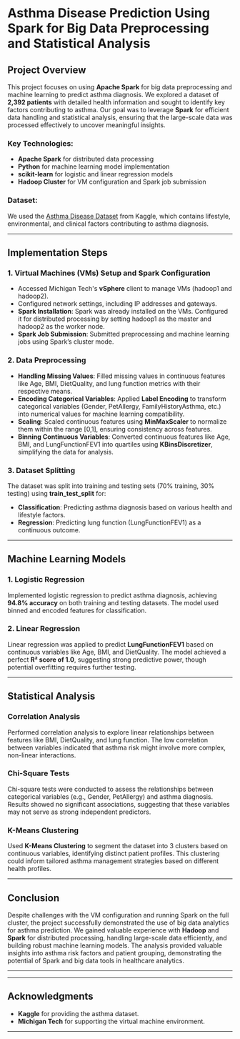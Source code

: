 # Asthma Disease Prediction Using Spark for Big Data Preprocessing and Statistical Analysis

## Project Overview
This project focuses on using **Apache Spark** for big data preprocessing and machine learning to predict asthma diagnosis. We explored a dataset of **2,392 patients** with detailed health information and sought to identify key factors contributing to asthma. Our goal was to leverage **Spark** for efficient data handling and statistical analysis, ensuring that the large-scale data was processed effectively to uncover meaningful insights.

### Key Technologies:
- **Apache Spark** for distributed data processing
- **Python** for machine learning model implementation
- **scikit-learn** for logistic and linear regression models
- **Hadoop Cluster** for VM configuration and Spark job submission

### Dataset:
We used the [Asthma Disease Dataset](https://www.kaggle.com/datasets/rabieelkharoua/asthma-disease-dataset/data) from Kaggle, which contains lifestyle, environmental, and clinical factors contributing to asthma diagnosis. 

---

## Implementation Steps

### 1. Virtual Machines (VMs) Setup and Spark Configuration
- Accessed Michigan Tech's **vSphere** client to manage VMs (hadoop1 and hadoop2).
- Configured network settings, including IP addresses and gateways.
- **Spark Installation**: Spark was already installed on the VMs. Configured it for distributed processing by setting hadoop1 as the master and hadoop2 as the worker node. 
- **Spark Job Submission**: Submitted preprocessing and machine learning jobs using Spark’s cluster mode.

### 2. Data Preprocessing
- **Handling Missing Values**: Filled missing values in continuous features like Age, BMI, DietQuality, and lung function metrics with their respective means.
- **Encoding Categorical Variables**: Applied **Label Encoding** to transform categorical variables (Gender, PetAllergy, FamilyHistoryAsthma, etc.) into numerical values for machine learning compatibility.
- **Scaling**: Scaled continuous features using **MinMaxScaler** to normalize them within the range [0,1], ensuring consistency across features.
- **Binning Continuous Variables**: Converted continuous features like Age, BMI, and LungFunctionFEV1 into quartiles using **KBinsDiscretizer**, simplifying the data for analysis.

### 3. Dataset Splitting
The dataset was split into training and testing sets (70% training, 30% testing) using **train_test_split** for:
- **Classification**: Predicting asthma diagnosis based on various health and lifestyle factors.
- **Regression**: Predicting lung function (LungFunctionFEV1) as a continuous outcome.

---

## Machine Learning Models

### 1. **Logistic Regression**
Implemented logistic regression to predict asthma diagnosis, achieving **94.8% accuracy** on both training and testing datasets. The model used binned and encoded features for classification.

### 2. **Linear Regression**
Linear regression was applied to predict **LungFunctionFEV1** based on continuous variables like Age, BMI, and DietQuality. The model achieved a perfect **R² score of 1.0**, suggesting strong predictive power, though potential overfitting requires further testing.

---

## Statistical Analysis

### Correlation Analysis
Performed correlation analysis to explore linear relationships between features like BMI, DietQuality, and lung function. The low correlation between variables indicated that asthma risk might involve more complex, non-linear interactions.

### Chi-Square Tests
Chi-square tests were conducted to assess the relationships between categorical variables (e.g., Gender, PetAllergy) and asthma diagnosis. Results showed no significant associations, suggesting that these variables may not serve as strong independent predictors.

### K-Means Clustering
Used **K-Means Clustering** to segment the dataset into 3 clusters based on continuous variables, identifying distinct patient profiles. This clustering could inform tailored asthma management strategies based on different health profiles.

---

## Conclusion

Despite challenges with the VM configuration and running Spark on the full cluster, the project successfully demonstrated the use of big data analytics for asthma prediction. We gained valuable experience with **Hadoop** and **Spark** for distributed processing, handling large-scale data efficiently, and building robust machine learning models. The analysis provided valuable insights into asthma risk factors and patient grouping, demonstrating the potential of Spark and big data tools in healthcare analytics.

---



---

## Acknowledgments
- **Kaggle** for providing the asthma dataset.
- **Michigan Tech** for supporting the virtual machine environment.

---

